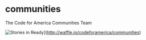 # communities
The Code for America Communities Team

![Stories in Ready](https://badge.waffle.io/codeforamerica/communities.png?label=ready&title=Ready)](http://waffle.io/codeforamerica/communities)
